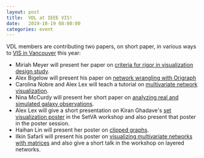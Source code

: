 ```yaml
---
layout: post
title:  VDL at IEEE VIS!
date:   2019-10-19 08:00:00
categories: event
---
```


VDL members are contributing two papers, on short paper,  in various ways to [VIS in Vancouver](http://ieeevis.org/year/2019/welcome) this year:

 * Miriah Meyer will present her paper on [criteria for rigor in visualization design study]({{site.base_url}}/publications/2019_infovis_criteria/).
 * Alex Bigelow will present his paper on [network wrangling with Origraph]({{site.base_url}}/publications/2019_vast_origraph/)
 * Carolina Nobre and Alex Lex will teach a tutorial on [multivariate network visualization](https://vdl.sci.utah.edu/mvnv/).
 * Nina McCurdy will present her short paper on [analyzing real and simulated galaxy observations]({{site.base_url}}/publications/2019_shortpaper_galstamps/).
 * Alex Lex will give a short presentation on Kiran Ghadave's [set visualization poster]({{site.base_url}}/publications/2019_infovis_upset/) in the SetVA workshop and also present that poster in the poster session.
 * Haihan Lin will present her poster on [clipped graphs]({{site.base_url}}/publications/2019_infovis_clipped_graphs/).
 * Ilkin Safarli will present his poster on [visualizing multivariate networks with matrices]({{site.base_url}}/publications/2019_infovis_tamax/) and also give a short talk in the workshop on layered networks.